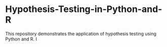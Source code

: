 # Hypothesis-Testing-in-Python-and-R
This repository demonstrates the application of hypothesis testing using Python and R. I
